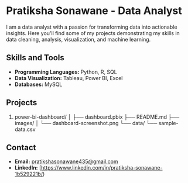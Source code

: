 # Pratiksha Sonawane - Data Analyst

 I am a data analyst with a passion for transforming data into actionable insights. Here you'll find some of my projects demonstrating my skills in data cleaning, analysis, visualization, and machine learning.

## Skills and Tools
- **Programming Languages:** Python, R, SQL
- **Data Visualization:** Tableau, Power BI, Excel
- **Databases:** MySQL

## Projects
1. power-bi-dashboard/
│
├── dashboard.pbix
├── README.md
├── images/
│   └── dashboard-screenshot.png
└── data/
    └── sample-data.csv

## Contact
- **Email:** pratikshasonawane435@gmail.com
- **LinkedIn:** [https://www.linkedin.com/in/pratiksha-sonawane-1b529221b/)
